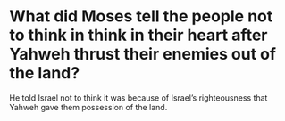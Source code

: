 # What did Moses tell the people not to think in think in their heart after Yahweh thrust their enemies out of the land?

He told Israel not to think it was because of Israel’s righteousness that Yahweh gave them possession of the land.
